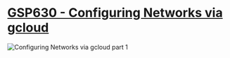 # [GSP630 - Configuring Networks via gcloud](https://www.cloudskillsboost.google/games/5058/labs/33045)

![Configuring Networks via gcloud part 1](GSP630-screencap-1.png)
